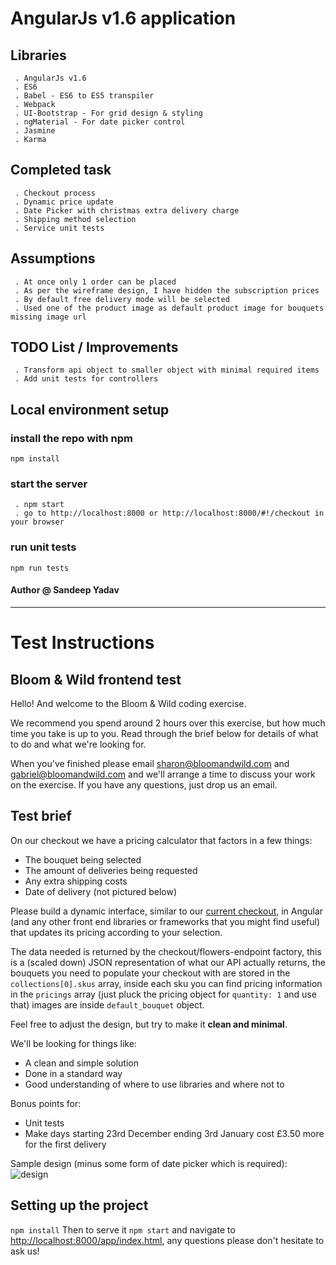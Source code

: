 # AngularJs v1.6 application


## Libraries

```
 . AngularJs v1.6
 . ES6
 . Babel - ES6 to ES5 transpiler
 . Webpack
 . UI-Bootstrap - For grid design & styling
 . ngMaterial - For date picker control
 . Jasmine
 . Karma
```

## Completed task
```
 . Checkout process
 . Dynamic price update
 . Date Picker with christmas extra delivery charge
 . Shipping method selection
 . Service unit tests
```


## Assumptions
```
 . At once only 1 order can be placed
 . As per the wireframe design, I have hidden the subscription prices
 . By default free delivery mode will be selected
 . Used one of the product image as default product image for bouquets missing image url
```

## TODO List / Improvements
```
 . Transform api object to smaller object with minimal required items
 . Add unit tests for controllers
```

## Local environment setup
### install the repo with npm
```
npm install
```
### start the server
```
 . npm start
 . go to http://localhost:8000 or http://localhost:8000/#!/checkout in your browser
```
### run unit tests
```
npm run tests
```

#### Author @ Sandeep Yadav


-------------------------------------------------------------------------------------------------------------
# Test Instructions

## Bloom & Wild frontend test

Hello! And welcome to the Bloom & Wild coding exercise.

We recommend you spend around 2 hours over this exercise, but how much time you take is up to you. Read through the brief below for details of what to do and what we're looking for.

When you've finished please email sharon@bloomandwild.com and gabriel@bloomandwild.com and we'll arrange a time to discuss your work on the exercise. If you have any questions, just drop us an email.

## Test brief

On our checkout we have a pricing calculator that factors in a few things:
* The bouquet being selected
* The amount of deliveries being requested
* Any extra shipping costs
* Date of delivery (not pictured below)

Please build a dynamic interface, similar to our [current checkout](https://www.bloomandwild.com/send-flowers), in Angular (and any other front end libraries or frameworks that you might find useful) that updates its pricing according to your selection.

The data needed is returned by the checkout/flowers-endpoint factory, this is a (scaled down) JSON representation of what our API actually returns, the bouquets you need to populate your checkout with are stored in the `collections[0].skus` array, inside each sku you can find pricing information in the `pricings` array (just pluck the pricing object for `quantity: 1` and use that) images are inside `default_bouquet` object.

Feel free to adjust the design, but try to make it **clean and minimal**.

We'll be looking for things like:
* A clean and simple solution
* Done in a standard way
* Good understanding of where to use libraries and where not to

Bonus points for:
* Unit tests
* Make days starting 23rd December ending 3rd January cost £3.50 more for the first delivery

Sample design (minus some form of date picker which is required):
![design](http://i.imgur.com/xXDJs0d.png)

## Setting up the project

`npm install`
Then to serve it `npm start` and navigate to [http://localhost:8000/app/index.html](http://localhost:8000/app/index.html), any questions please don't hesitate to ask us!




